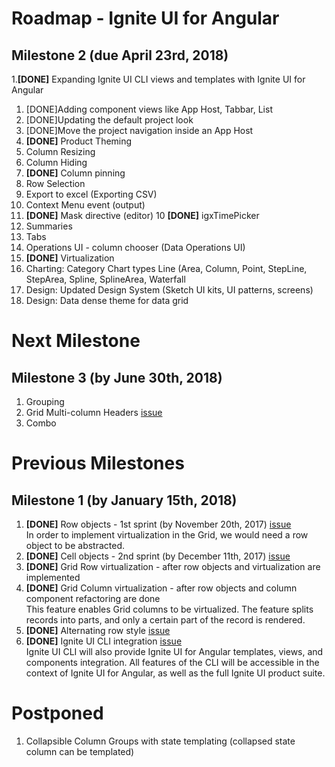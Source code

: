# Roadmap - Ignite UI for Angular

## Milestone 2 (due April 23rd, 2018)
1.**[DONE]** Expanding Ignite UI CLI views and templates with Ignite UI for Angular
   1. [DONE]Adding component views like App Host, Tabbar, List
   2. [DONE]Updating the default project look
   3. [DONE]Move the project navigation inside an App Host
2. **[DONE]** Product Theming 
3. Column Resizing 
4. Column Hiding 
5. **[DONE]** Column pinning
6. Row Selection 
7. Export to excel (Exporting CSV)  
8. Context Menu event (output)
9. **[DONE]** Mask directive (editor)
10 **[DONE]** igxTimePicker
11. Summaries 
12. Tabs
13. Operations UI - column chooser (Data Operations UI)          
14. **[DONE]** Virtualization
15. Charting: Category Chart types Line (Area, Column, Point, StepLine, StepArea, Spline, SplineArea, Waterfall
16. Design: Updated Design System (Sketch UI kits, UI patterns, screens)
17. Design: Data dense theme for data grid 
  
# Next Milestone

## Milestone 3 (by June 30th, 2018)
1. Grouping
2. Grid Multi-column Headers [issue](https://github.com/IgniteUI/igniteui-angular/issues/488)
3. Combo


# Previous Milestones

## Milestone 1 (by January 15th, 2018)
1. **[DONE]** Row objects - 1st sprint (by November 20th, 2017) [issue](https://github.com/IgniteUI/igniteui-angular/issues/479)  
	In order to implement virtualization in the Grid, we would need a row object to be abstracted. 
2. **[DONE]** Cell objects - 2nd sprint (by December 11th, 2017) [issue](https://github.com/IgniteUI/igniteui-angular/issues/480)  
3. **[DONE]** Grid Row virtualization - after row objects and virtualization are implemented
4. **[DONE]** Grid Column virtualization - after row objects and column component refactoring are done  
	This feature enables Grid columns to be virtualized. The feature splits records into parts, and only a certain part of the record is rendered.
5. **[DONE]** Alternating row style  [issue](https://github.com/IgniteUI/igniteui-angular/issues/489)
6. **[DONE]** Ignite UI CLI integration [issue](https://github.com/IgniteUI/ignite-ui-cli/issues/53)  
    Ignite UI CLI will also provide Ignite UI for Angular templates, views, and components integration. All features of the CLI will be accessible in the context of Ignite UI for Angular, as well as the full Ignite UI product suite.

# Postponed
1. Collapsible Column Groups with state templating (collapsed state column can be templated)
